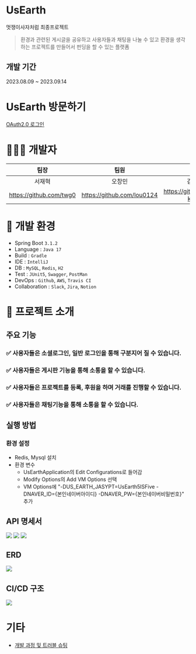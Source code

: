 # UsEarth
멋쟁이사자처럼 최종프로젝트
> 환경과 관련된 게시글을 공유하고 사용자들과 채팅을 나눌 수 있고 환경을 생각하는 프로젝트를 만들어서 펀딩을 할 수 있는 플랫폼

## 개발 기간
2023.08.09 ~ 2023.09.14

# UsEarth 방문하기

[OAuth2.0 로그인](http://ec2-15-164-221-239.ap-northeast-2.compute.amazonaws.com:8080)


# 🧑🏻‍💻 개발자
| 팀장                      |             팀원              |             팀원              |               팀원               |
|:-----------------------:|:---------------------------:|:---------------------------:|:------------------------------:|
| 서재혁                     |             오창민             |             김소영             |              신은화               |
| https://github.com/twg0 | https://github.com/lou0124  | https://github.com/sy-k-98  | https://github.com/eunhwa0308  |


# 🎯 개발 환경
- Spring Boot `3.1.2`
- Language : `Java 17`
- Build : `Gradle`
- IDE : `IntelliJ`
- DB : `MySQL`, `Redis`, `H2`
- Test : `JUnit5`, `Swagger`, `PostMan`
- DevOps : `Github`, `AWS`, `Travis CI`
- Collaboration : `Slack`, `Jira`, `Notion`


# 💬 프로젝트 소개
## 주요 기능
### ✅ 사용자들은 소셜로그인, 일반 로그인을 통해 구분지어 질 수 있습니다.
### ✅ 사용자들은 게시판 기능을 통해 소통을 할 수 있습니다.
### ✅ 사용자들은 프로젝트를 등록, 후원을 하며 거래를 진행할 수 있습니다.
### ✅ 사용자들은 채팅기능을 통해 소통을 할 수 있습니다.

## 실행 방법
### 환경 설정
- Redis, Mysql 설치
- 환경 변수
  - UsEarthApplication의 Edit Configurations로 들어감
  - Modify Options의 Add VM Options 선택
  - VM Options에 "-DUS_EARTH_JASYPT=UsEarth5ISFive -DNAVER_ID={본인네이버아이디} -DNAVER_PW={본인네이버비밀번호}" 추가

## API 명세서
<img src = "readmeImage/API명세서1.png">
<img src = "readmeImage/API명세서2.png">
<img src = "readmeImage/API명세서3.png">

## ERD
<img src = "readmeImage/ERD.png">

## CI/CD 구조
<img src = "readmeImage/CICD.png">

# 기타
- [개발 과정 및 트러블 슈팅](https://github.com/Team-ISFive/UsEarth_ISFive/wiki)

